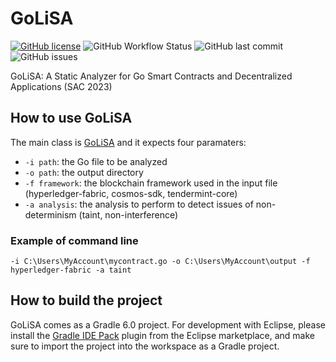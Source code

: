 # GoLiSA
[![GitHub license](https://img.shields.io/github/license/UniVE-SSV/go-lisa)](https://github.com/UniVE-SSV/go-lisa/blob/master/LICENSE)
![GitHub Workflow Status](https://img.shields.io/github/workflow/status/UniVE-SSV/go-lisa/Gradle%20Build%20(master%20branch))
![GitHub last commit](https://img.shields.io/github/last-commit/UniVE-SSV/go-lisa)
![GitHub issues](https://img.shields.io/github/issues-raw/UniVE-SSV/go-lisa)

GoLiSA: A Static Analyzer for Go Smart Contracts and Decentralized Applications (SAC 2023)

## How to use GoLiSA
The main class is [GoLiSA](go-lisa/src/main/java/it/unive/golisa/GoLiSA.java) and it expects four paramaters:
- `-i path`: the Go file to be analyzed
- `-o path`: the output directory
- `-f framework`: the blockchain framework used in the input file (hyperledger-fabric, cosmos-sdk, tendermint-core)
- `-a analysis`: the analysis to perform to detect issues of non-determinism (taint, non-interference)

### Example of command line

`-i C:\Users\MyAccount\mycontract.go -o C:\Users\MyAccount\output -f hyperledger-fabric -a taint`

## How to build the project ##
GoLiSA comes as a Gradle 6.0 project. For development with Eclipse, please install the [Gradle IDE Pack](https://marketplace.eclipse.org/content/gradle-ide-pack) plugin from the Eclipse marketplace, and make sure to import the project into the workspace as a Gradle project.
